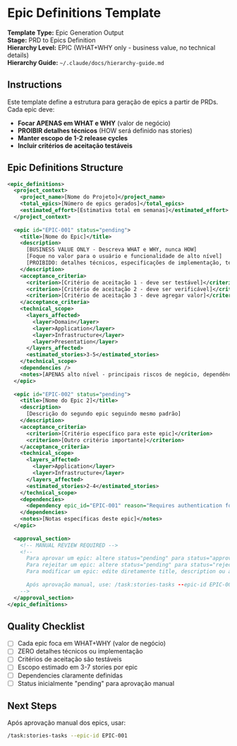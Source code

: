 # Epic Definitions Template

**Template Type:** Epic Generation Output  
**Stage:** PRD to Epics Definition  
**Hierarchy Level:** EPIC (WHAT+WHY only - business value, no technical details)  
**Hierarchy Guide:** `~/.claude/docs/hierarchy-guide.md`

## Instructions

Este template define a estrutura para geração de epics a partir de PRDs. Cada epic deve:

- **Focar APENAS em WHAT e WHY** (valor de negócio)
- **PROIBIR detalhes técnicos** (HOW será definido nas stories)
- **Manter escopo de 1-2 release cycles**
- **Incluir critérios de aceitação testáveis**

## Epic Definitions Structure

```xml
<epic_definitions>
  <project_context>
    <project_name>[Nome do Projeto]</project_name>
    <total_epics>[Número de epics gerados]</total_epics>
    <estimated_effort>[Estimativa total em semanas]</estimated_effort>
  </project_context>
  
  <epic id="EPIC-001" status="pending">
    <title>[Nome do Epic]</title>
    <description>
      [BUSINESS VALUE ONLY - Descreva WHAT e WHY, nunca HOW]
      [Foque no valor para o usuário e funcionalidade de alto nível]
      [PROIBIDO: detalhes técnicos, especificações de implementação, tecnologias específicas]
    </description>
    <acceptance_criteria>
      <criterion>[Critério de aceitação 1 - deve ser testável]</criterion>
      <criterion>[Critério de aceitação 2 - deve ser verificável]</criterion>
      <criterion>[Critério de aceitação 3 - deve agregar valor]</criterion>
    </acceptance_criteria>
    <technical_scope>
      <layers_affected>
        <layer>Domain</layer>
        <layer>Application</layer>
        <layer>Infrastructure</layer>
        <layer>Presentation</layer>
      </layers_affected>
      <estimated_stories>3-5</estimated_stories>
    </technical_scope>
    <dependencies />
    <notes>[APENAS alto nível - principais riscos de negócio, dependências críticas, sem detalhes técnicos]</notes>
  </epic>
  
  <epic id="EPIC-002" status="pending">
    <title>[Nome do Epic 2]</title>
    <description>
      [Descrição do segundo epic seguindo mesmo padrão]
    </description>
    <acceptance_criteria>
      <criterion>[Critério específico para este epic]</criterion>
      <criterion>[Outro critério importante]</criterion>
    </acceptance_criteria>
    <technical_scope>
      <layers_affected>
        <layer>Application</layer>
        <layer>Infrastructure</layer>
      </layers_affected>
      <estimated_stories>2-4</estimated_stories>
    </technical_scope>
    <dependencies>
      <dependency epic_id="EPIC-001" reason="Requires authentication foundation" />
    </dependencies>
    <notes>[Notas específicas deste epic]</notes>
  </epic>
  
  <approval_section>
    <!-- MANUAL REVIEW REQUIRED -->
    <!-- 
      Para aprovar um epic: altere status="pending" para status="approved"
      Para rejeitar um epic: altere status="pending" para status="rejected"  
      Para modificar um epic: edite diretamente title, description ou acceptance_criteria
      
      Após aprovação manual, use: /task:stories-tasks --epic-id EPIC-001
    -->
  </approval_section>
</epic_definitions>
```

## Quality Checklist

- [ ] Cada epic foca em WHAT+WHY (valor de negócio)
- [ ] ZERO detalhes técnicos ou implementação
- [ ] Critérios de aceitação são testáveis
- [ ] Escopo estimado em 3-7 stories por epic
- [ ] Dependencies claramente definidas
- [ ] Status inicialmente "pending" para aprovação manual

## Next Steps

Após aprovação manual dos epics, usar:
```bash
/task:stories-tasks --epic-id EPIC-001
```
